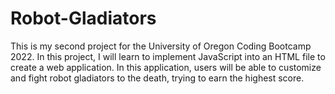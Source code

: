 # Robot-Gladiators
This is my second project for the University of Oregon Coding Bootcamp 2022. In this project, I will learn to implement JavaScript into an HTML file to create a web application. In this application, users will be able to customize and fight robot gladiators to the death, trying to earn the highest score. 
